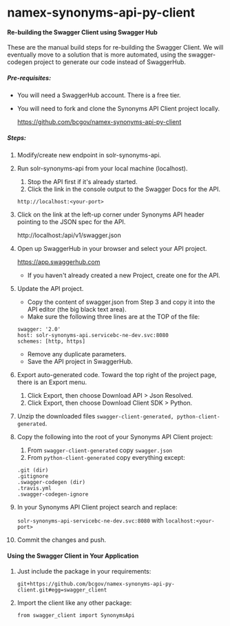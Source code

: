 # namex-synonyms-api-py-client

#### Re-building the Swagger Client using Swagger Hub

These are the manual build steps for re-building the Swagger Client. We will eventually move to a solution that is more
automated, using the swagger-codegen project to generate our code instead of SwaggerHub.

##### Pre-requisites:

- You will need a SwaggerHub account. There is a free tier.
- You will need to fork and clone the Synonyms API Client project locally.
  
    https://github.com/bcgov/namex-synonyms-api-py-client

##### Steps:

1. Modify/create new endpoint in solr-synonyms-api.
2. Run solr-synonyms-api from your local machine (localhost). 

    1. Stop the API first if it's already started.
    2. Click the link in the console output to the Swagger Docs for the API. 
    
    ```http://localhost:<your-port>```

3. Click on the link at the left-up corner under Synonyms API header pointing to the JSON spec for the API.
    
    http://localhost:<your-port>/api/v1/swagger.json
    
4. Open up SwaggerHub in your browser and select your API project.
    
    https://app.swaggerhub.com
   
    - If you haven't already created a new Project, create one for the API.

5. Update the API project.
   
    - Copy the content of swagger.json from Step 3 and copy it into the API editor (the big black text area).
    - Make sure the following three lines are at the TOP of the file:
    
    ```
    swagger: '2.0'
    host: solr-synonyms-api.servicebc-ne-dev.svc:8080
    schemes: [http, https]
    ```
    
    - Remove any duplicate parameters.
    - Save the API project in SwaggerHub.
    
6. Export auto-generated code. Toward the top right of the project page, there is an Export menu. 
    1. Click Export, then choose Download API > Json Resolved. 
    2. Click Export, then choose Download Client SDK > Python.

7. Unzip the downloaded files ```swagger-client-generated, python-client-generated```.
8. Copy the following into the root of your Synonyms API Client project:
    
    1. From ```swagger-client-generated``` copy ```swagger.json ```
	2. From ```python-client-generated``` copy everything except:
	  
	  ```
	  .git (dir)
	  .gitignore
	  .swagger-codegen (dir)
	  .travis.yml
	  .swagger-codegen-ignore
	  ```
	  
9. In your Synonyms API Client project search and replace:  

    ```solr-synonyms-api-servicebc-ne-dev.svc:8080``` with ```localhost:<your-port>```

10. Commit the changes and push.

#### Using the Swagger Client in Your Application

1. Just include the package in your requirements:

    ```git+https://github.com/bcgov/namex-synonyms-api-py-client.git#egg=swagger_client```

2. Import the client like any other package:
    
    ```from swagger_client import SynonymsApi```
